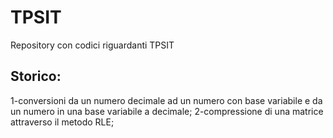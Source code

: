 # TPSIT
Repository con codici riguardanti TPSIT
## Storico:
1-conversioni da un numero decimale ad un numero con base variabile e da un numero in una base variabile a decimale;
2-compressione di una matrice attraverso il metodo RLE;

